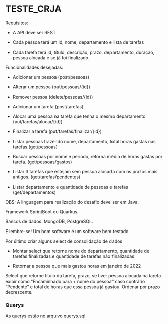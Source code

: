 # TESTE_CRJA

Requisitos:

- A API deve ser REST

- Cada pessoa terá um id, nome, departamento e  lista de tarefas

- Cada tarefa terá id, título, descrição, prazo, departamento, duração, pessoa alocada e se já foi finalizado.


Funcionalidades desejadas:


- Adicionar um pessoa (post/pessoas)


- Alterar um pessoa (put/pessoas/{id})


- Remover pessoa (delete/pessoas/{id})


- Adicionar um tarefa (post/tarefas)


- Alocar uma pessoa na tarefa que tenha o mesmo departamento (put/tarefas/alocar/{id})


- Finalizar a tarefa (put/tarefas/finalizar/{id})


- Listar pessoas trazendo nome, departamento, total horas gastas nas tarefas.(get/pessoas)


- Buscar pessoas por nome e período, retorna média de horas gastas por tarefa. (get/pessoas/gastos)


- Listar 3 tarefas que estejam sem pessoa alocada com os prazos mais antigos. (get/tarefas/pendentes)


- Listar departamento e quantidade de pessoas e tarefas (get/departamentos)


OBS: A linguagem para realização do desafio deve ser em Java.

Framework SprintBoot ou Quarkus.

Bancos de dados: MongoDB, PostgreSQL.


E lembre-se! Um bom software é um software bem testado.


Por último criar alguns select de consolidação de dados


- Montar select que retorne nome do departamento, quantidade de tarefas finalizadas e quantidade de tarefas não finalizadas


- Retornar a pessoa que mais gastou horas em janeiro de 2022


Select que retorne título da tarefa, prazo, se tiver pessoa alocada na tarefa exibir como “Encaminhado para + nome do pessoa” caso contrário “Pendente” e total de horas que essa pessoa já gastou. Ordenar por prazo decrescente. 

### Querys
As querys estão no arquivo querys.sql
